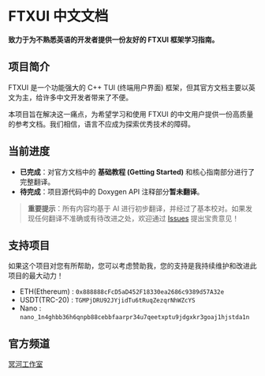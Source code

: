 # FTXUI 中文文档

**致力于为不熟悉英语的开发者提供一份友好的 FTXUI 框架学习指南。**

## 项目简介

FTXUI 是一个功能强大的 C++ TUI (终端用户界面) 框架，但其官方文档主要以英文为主，给许多中文开发者带来了不便。

本项目旨在解决这一痛点，为希望学习和使用 FTXUI 的中文用户提供一份高质量的参考文档。我们相信，语言不应成为探索优秀技术的障碍。

## 当前进度

*   **已完成**：对官方文档中的 **基础教程 (Getting Started)** 和核心指南部分进行了完整翻译。
*   **待完成**：项目源代码中的 Doxygen API 注释部分**暂未翻译**。

> **重要提示**：所有内容均基于 AI 进行初步翻译，并经过了基本校对。如果发现任何翻译不准确或有待改进之处，欢迎通过 [Issues](https://github.com/OasisPioneer/FTXUI-Chinese-Documentation/issues ) 提出宝贵意见！

## 支持项目

如果这个项目对您有所帮助，您可以考虑赞助我，您的支持是我持续维护和改进此项目的最大动力！

- ETH(Ethereum) : `0x888888cFcD5aD452F18330ea2686c9389d57A32e`
- USDT(TRC-20)  : `TGMPjDRU92JYjidTu6tRuqZezqrNhWZcYS`
- Nano          : `nano_1n4ghbb36h6qnpb88cebbfaarpr34u7qeetxptu9jdgxkr3goaj1hjstda1n`

## 官方频道

[冥河工作室](https://t.me/StyxTechStudio)
